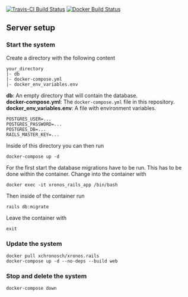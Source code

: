 [![Travis-CI Build
Status](https://travis-ci.org/xronos-ch/xronos.rails.svg?branch=master)](https://travis-ci.org/xronos-ch/xronos.rails)
[![Docker Build Status](https://img.shields.io/docker/build/xchronosch/xronos.rails.svg)](https://hub.docker.com/r/xchronosch/xronos.rails/)

## Server setup

### Start the system

Create a directory with the following content

```
your_directory
|- db
|- docker-compose.yml
|- docker_env_variables.env
```

**db**: An empty directory that will contain the database.  
**docker-compose.yml**: The `docker-compose.yml` file in this repository.  
**docker_env_variables.env**: A file with environment variables.

```
POSTGRES_USER=...
POSTGRES_PASSWORD=...
POSTGRES_DB=...
RAILS_MASTER_KEY=...
```

Inside of this directory you can then run

```
docker-compose up -d
```

For the first start the database migrations have to be run. This has to be done within the container. Change into the container with 

```
docker exec -it xronos_rails_app /bin/bash
```

Then inside of the container run

```
rails db:migrate
```

Leave the container with

```
exit
```

### Update the system

```
docker pull xchronosch/xronos.rails
docker-compose up -d --no-deps --build web
```

### Stop and delete the system

```
docker-compose down
```
